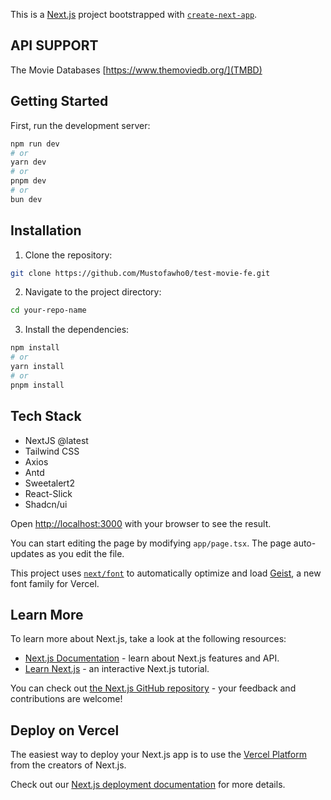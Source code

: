 This is a [Next.js](https://nextjs.org) project bootstrapped with [`create-next-app`](https://nextjs.org/docs/app/api-reference/cli/create-next-app).

## API SUPPORT

The Movie Databases [https://www.themoviedb.org/](TMBD)

## Getting Started

First, run the development server:

```bash
npm run dev
# or
yarn dev
# or
pnpm dev
# or
bun dev
```

## Installation

1. Clone the repository:

```bash
git clone https://github.com/Mustofawho0/test-movie-fe.git
```

2. Navigate to the project directory:

```bash
cd your-repo-name
```

3. Install the dependencies:

```bash
npm install
# or
yarn install
# or
pnpm install
```

## Tech Stack

- NextJS @latest
- Tailwind CSS
- Axios
- Antd
- Sweetalert2
- React-Slick
- Shadcn/ui

Open [http://localhost:3000](http://localhost:3000) with your browser to see the result.

You can start editing the page by modifying `app/page.tsx`. The page auto-updates as you edit the file.

This project uses [`next/font`](https://nextjs.org/docs/app/building-your-application/optimizing/fonts) to automatically optimize and load [Geist](https://vercel.com/font), a new font family for Vercel.

## Learn More

To learn more about Next.js, take a look at the following resources:

- [Next.js Documentation](https://nextjs.org/docs) - learn about Next.js features and API.
- [Learn Next.js](https://nextjs.org/learn) - an interactive Next.js tutorial.

You can check out [the Next.js GitHub repository](https://github.com/vercel/next.js) - your feedback and contributions are welcome!

## Deploy on Vercel

The easiest way to deploy your Next.js app is to use the [Vercel Platform](https://vercel.com/new?utm_medium=default-template&filter=next.js&utm_source=create-next-app&utm_campaign=create-next-app-readme) from the creators of Next.js.

Check out our [Next.js deployment documentation](https://nextjs.org/docs/app/building-your-application/deploying) for more details.
